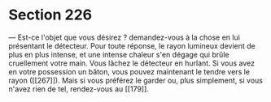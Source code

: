# Section 226

— Est-ce l'objet que vous désirez ? demandez-vous à la chose en lui présentant le détecteur. Pour toute réponse, le rayon lumineux devient de plus en plus intense, et une intense chaleur s'en dégage qui brûle cruellement votre main. Vous lâchez le détecteur en hurlant. Si vous avez en votre possession un bâton, vous pouvez maintenant le tendre vers le rayon ([[267]]). Mais si vous préférez le garder ou, plus simplement, si vous n'avez rien de tel, rendez-vous au [[179]].